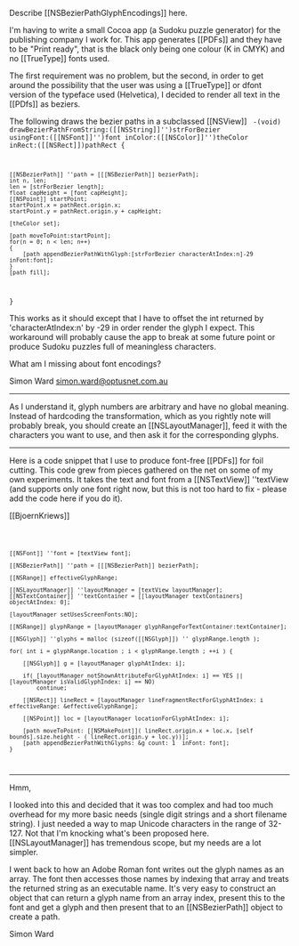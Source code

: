 
Describe [[NSBezierPathGlyphEncodings]] here.

I'm having to write a small Cocoa app (a Sudoku puzzle generator) for the publishing company I work for.
This app generates [[PDFs]] and they have to be "Print ready", that is the black only being one colour (K in CMYK) and no [[TrueType]] fonts used.

The first requirement was no problem, but the second, in order to get around the possibility that the user was using a [[TrueType]] or dfont version of the typeface used (Helvetica),
I decided to render all text in the [[PDfs]] as beziers.

The following draws the bezier paths in a subclassed [[NSView]]
<code>
-(void) drawBezierPathFromString:([[NSString]]'')strForBezier usingFont:([[NSFont]]'')font inColor:([[NSColor]]'')theColor inRect:([[NSRect]])pathRect
{
	
	[[NSBezierPath]] ''path = [[[NSBezierPath]] bezierPath];
	int n, len;
	len = [strForBezier length];
	float capHeight = [font capHeight];
	[[NSPoint]] startPoint;
	startPoint.x = pathRect.origin.x;
	startPoint.y = pathRect.origin.y + capHeight;
	
	[theColor set];
	
	[path moveToPoint:startPoint];
	for(n = 0; n < len; n++)
	{
		[path appendBezierPathWithGlyph:[strForBezier characterAtIndex:n]-29 inFont:font];
	}
	[path fill];
}
</code>

This works as it should except that I have to offset the int returned by 'characterAtIndex:n' by -29 in order render the glyph I expect.
This workaround will probably cause the app to break at some future point or produce Sudoku puzzles full of meaningless characters.

What am I missing about font encodings?

Simon Ward
simon.ward@optusnet.com.au

----

As I understand it, glyph numbers are arbitrary and have no global meaning. Instead of hardcoding the transformation, which as you rightly note will probably break, you should create an [[NSLayoutManager]], feed it with the characters you want to use, and then ask it for the corresponding glyphs.

----

Here is a code snippet that I use to produce font-free [[PDFs]] for foil cutting.
This code grew from pieces gathered on the net on some of my own experiments.
It takes the text and font from a [[NSTextView]] ''textView (and supports only one font right now,
but this is not too hard to fix - please add the code here if you do it).

[[BjoernKriews]]

<code>

    [[NSFont]] ''font = [textView font];
    
    [[NSBezierPath]] ''path = [[[NSBezierPath]] bezierPath];

    [[NSRange]] effectiveGlyphRange;

    [[NSLayoutManager]] ''layoutManager = [textView layoutManager];
    [[NSTextContainer]] ''textContainer = [[layoutManager textContainers] objectAtIndex: 0];

    [layoutManager setUsesScreenFonts:NO];

    [[NSRange]] glyphRange = [layoutManager glyphRangeForTextContainer:textContainer];

    [[NSGlyph]] ''glyphs = malloc (sizeof([[NSGlyph]]) '' glyphRange.length );

    for( int i = glyphRange.location ; i < glyphRange.length ; ++i ) {
        
        [[NSGlyph]] g = [layoutManager glyphAtIndex: i];
        
        if( [layoutManager notShownAttributeForGlyphAtIndex: i] == YES || [layoutManager isValidGlyphIndex: i] == NO) 
            continue;
        
        [[NSRect]] lineRect = [layoutManager lineFragmentRectForGlyphAtIndex: i effectiveRange: &effectiveGlyphRange];
        
        [[NSPoint]] loc = [layoutManager locationForGlyphAtIndex: i];
        
        [path moveToPoint: [[NSMakePoint]]( lineRect.origin.x + loc.x, [self bounds].size.height - ( lineRect.origin.y + loc.y))];
        [path appendBezierPathWithGlyphs: &g count: 1  inFont: font];
    }
</code>

----
Hmm,

I looked into this and decided that it was too complex and had too much overhead for my more basic needs (single digit strings and a short filename string).  I just needed a way to map Unicode characters in the range of 32-127.  Not that I'm knocking what's been proposed here. [[NSLayoutManager]] has tremendous scope, but my needs are a lot simpler.

I went back to how an Adobe Roman font writes out the glyph names as an array.  The font then accesses those names by indexing that array and treats the returned string as an executable name.  It's very easy to construct an object that can return a glyph name from an array index, present this to the font and get a glyph and then present that to an [[NSBezierPath]] object to create a path.

Simon Ward
